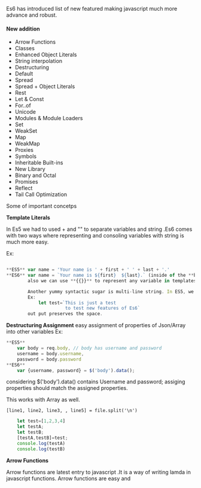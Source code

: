 Es6 has introduced list of new featured making javascript much more advance and robust.

#### New addition 
* Arrow Functions
* Classes
* Enhanced Object Literals
* String interpolation
* Destructuring
* Default
* Spread
* Spread + Object Literals
* Rest
* Let & Const
* For..of
* Unicode
* Modules & Module Loaders
* Set
* WeakSet
* Map
* WeakMap
* Proxies
* Symbols
* Inheritable Built-ins
* New Library
* Binary and Octal
* Promises
* Reflect
* Tail Call Optimization

Some of important concetps 

**Template Literals**

In Es5 we had to used + and "" to separate variables and string .Es6 comes with two ways where representing and consoling variables with string is much more easy.

Ex:
```javascript

**ES5** var name = 'Your name is ' + first + ' ' + last + '.'
**ES6** var name = `Your name is ${first}  ${last}.` (inside of the **back-ticked**).
        also we can use **{{}}** to represent any variable in templates.

        Another yummy syntactic sugar is multi-line string. In ES5, we had to use one of these approaches:
        Ex:
            let test=`This is just a test
                      to test new features of Es6`
        out put preserves the space.

```
**Destructuring Assignment**
easy assignment of properties of Json/Array into other variables
Ex:
```javascript
**ES5**
    var body = req.body, // body has username and password
    username = body.username,
    password = body.password
**ES6**
    var {username, password} = $('body').data();
```
considering $('body').data() contains Username and password;
assiging properties should match the assigned properties.
    
This works with Array as well.
 
    [line1, line2, line3, , line5] = file.split('\n')
```javascript
    let test=[1,2,3,4]
    let testA;
    let testB;
    [testA,testB]=test;
    console.log(testA)
    console.log(testB)
```

**Arrow Functions**

Arrow functions are latest entry to javascript .It is a way of writing lamda in javascript functions.
Arrow functions are easy and 
